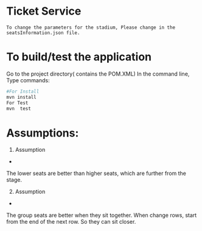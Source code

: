 # Ticket  Service

`To change the parameters for the stadium,
Please change in the seatsInformation.json file.`

To build/test the application
=

Go to the project directory( contains the POM.XML) In the command line,
Type commands:

```bash   
#For Install
mvn install 
For Test 
mvn  test
```

   Assumptions: 
=
1. Assumption 
-
The lower seats are better than higher seats, which are further from the stage.

2. Assumption
-
The group seats are better when they sit together. When change rows, start from the end of the next row. So they can sit closer.

